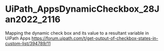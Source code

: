 # UiPath_AppsDynamicCheckbox_28Jan2022_2116
Mapping the dynamic check box and its value to a resultant variable in UiPath Apps
https://forum.uipath.com/t/get-output-of-checkbox-states-in-custom-list/394789/11
